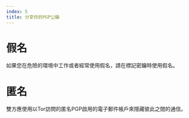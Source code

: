 ```yaml
---
index: 5
title: 分享你的PGP公鑰
---
```

# 假名

如果您在危險的環境中工作或者經常使用假名，請在標記密鑰時使用假名。

# 匿名

雙方應使用以Tor訪問的匿名PGP啟用的電子郵件帳戶來隱藏彼此之間的通信。